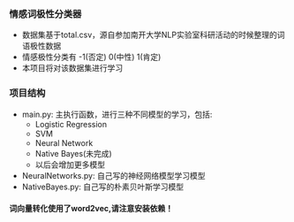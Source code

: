 ### 情感词极性分类器

- 数据集基于total.csv，源自参加南开大学NLP实验室科研活动的时候整理的词语极性数据
- 情感极性分类有 -1(否定) 0(中性) 1(肯定)
- 本项目将对该数据集进行学习

### 项目结构

- main.py: 主执行函数，进行三种不同模型的学习，包括:
  - Logistic Regression
  - SVM
  - Neural Network
  - Native Bayes(未完成)
  - 以后会增加更多模型
- NeuralNetworks.py: 自己写的神经网络模型学习模型
- NativeBayes.py: 自己写的朴素贝叶斯学习模型

#### 词向量转化使用了word2vec,请注意安装依赖！

